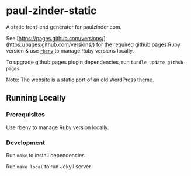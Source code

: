 # paul-zinder-static

A static front-end generator for paulzinder.com.

See [https://pages.github.com/versions/](https://pages.github.com/versions/) for the required github pages Ruby version & use [`rbenv`](https://github.com/rbenv/rbenv#installation) to manage Ruby versions locally.

To upgrade github pages plugin dependencies, run `bundle update github-pages`.

Note: The website is a static port of an old WordPress theme.

## Running Locally

### Prerequisites

Use rbenv to manage Ruby version locally.

### Development

Run `make` to install dependencies

Run `make local` to run Jekyll server
